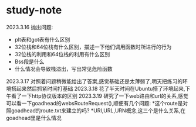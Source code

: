 # study-note
2023.3.16 抛出问题:
  * plt表和got表有什么区别
  * 32位栈和64位栈有什么区别，描述一下他们调用函数时所进行的行为
  * 32位栈的利用和64位栈的利用有什么区别
  * Bss段是什么
  * 什么情况会导致栈溢出，写出常见危险函数

2023.3.17 对照着问题稍微能给出了答案,感觉基础还是太薄弱了,明天把练习的环境搭起来然后抓紧时间打基础
2023.3.18 花了半天时间在Ubuntu搭了环境起来,下午看了一下http协议版本的区别
2023.3.19 研究了一下web路由和url的关系,感觉可以看一下goadhead的websRouteRequest(),顺便有几个问题:
  *这个route是对照goadhead的route.txt来建立的吗?
  *URI,URL,URN概念,这三个是什么关系,在goadhead里是什么情况

